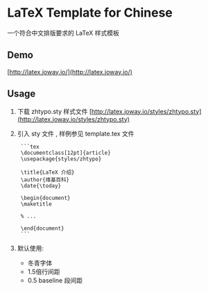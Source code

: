 # LaTeX Template for Chinese

一个符合中文排版要求的 LaTeX 样式模板

## Demo

[http://latex.joway.io/](http://latex.joway.io/)

## Usage

1. 下载 zhtypo.sty 样式文件 [http://latex.joway.io/styles/zhtypo.sty](http://latex.joway.io/styles/zhtypo.sty)
2. 引入 sty 文件 , 样例参见 template.tex 文件

		```tex
		\documentclass[12pt]{article}
	    \usepackage{styles/zhtypo}
	
	    \title{LaTeX 介绍}
	    \author{维基百科}
	    \date{\today}
	
	    \begin{document}
	    \maketitle
	    
	    % ...
	    
	    \end{document}
		```
3. 默认使用:
	- 冬青字体
	- 1.5倍行间距
	- 0.5 baseline 段间距